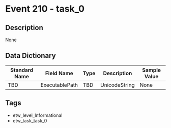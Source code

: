 # Event 210 - task_0

## Description
None

## Data Dictionary
|Standard Name|Field Name|Type|Description|Sample Value|
|---|---|---|---|---|
|TBD|ExecutablePath|TBD|UnicodeString|None|None|

## Tags
* etw_level_Informational
* etw_task_task_0